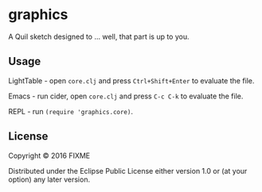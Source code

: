 # graphics

A Quil sketch designed to ... well, that part is up to you.

## Usage

LightTable - open `core.clj` and press `Ctrl+Shift+Enter` to evaluate the file.

Emacs - run cider, open `core.clj` and press `C-c C-k` to evaluate the file.

REPL - run `(require 'graphics.core)`.

## License

Copyright © 2016 FIXME

Distributed under the Eclipse Public License either version 1.0 or (at
your option) any later version.
